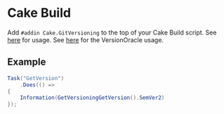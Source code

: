 # Cake Build
Add `#addin Cake.GitVersioning` to the top of your Cake Build script.  See [here](https://github.com/AArnott/Nerdbank.GitVersioning/wiki/GitVersioningAliases) for usage.  See [here](https://github.com/AArnott/Nerdbank.GitVersioning/wiki/VersionOracle) for the VersionOracle usage.

## Example
~~~~csharp
Task("GetVersion")
    .Does(() =>
{
    Information(GetVersioningGetVersion().SemVer2)
});
~~~~

